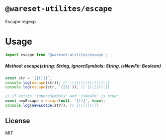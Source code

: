 # `@wareset-utilites/escape`

Escape regexp

# Usage

```js
import escape from '@wareset-utilites/escape';
```

##### Method: escape(string: String, ignoreSymbols: String, isNewFn: Boolean)

```js
const str = `{[()]}`;
console.log(escape(str)); // \\{\\[\\(\\)\\]\\}
console.log(escape(str, '{()}')); // {\\[()\\]}

// if exists 'ignoreSymbols' and 'isNewFn' is true:
const newEscape = escape(null, '{()}', true);
console.log(newEscape(str)); // {\\[()\\]}
```

## License

MIT
